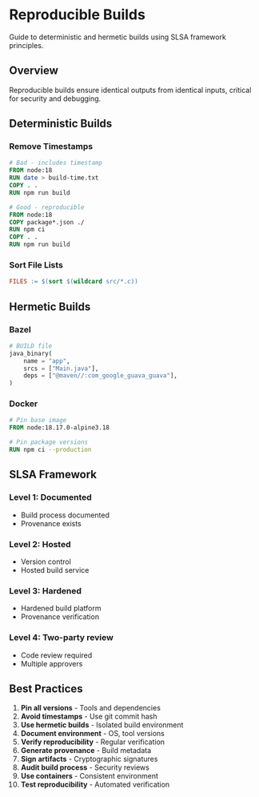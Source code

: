 # Reproducible Builds

Guide to deterministic and hermetic builds using SLSA framework principles.

## Overview

Reproducible builds ensure identical outputs from identical inputs, critical for security and debugging.

## Deterministic Builds

### Remove Timestamps
```dockerfile
# Bad - includes timestamp
FROM node:18
RUN date > build-time.txt
COPY . .
RUN npm run build

# Good - reproducible
FROM node:18
COPY package*.json ./
RUN npm ci
COPY . .
RUN npm run build
```

### Sort File Lists
```makefile
FILES := $(sort $(wildcard src/*.c))
```

## Hermetic Builds

### Bazel
```python
# BUILD file
java_binary(
    name = "app",
    srcs = ["Main.java"],
    deps = ["@maven//:com_google_guava_guava"],
)
```

### Docker
```dockerfile
# Pin base image
FROM node:18.17.0-alpine3.18

# Pin package versions
RUN npm ci --production
```

## SLSA Framework

### Level 1: Documented
- Build process documented
- Provenance exists

### Level 2: Hosted
- Version control
- Hosted build service

### Level 3: Hardened
- Hardened build platform
- Provenance verification

### Level 4: Two-party review
- Code review required
- Multiple approvers

## Best Practices

1. **Pin all versions** - Tools and dependencies
2. **Avoid timestamps** - Use git commit hash
3. **Use hermetic builds** - Isolated build environment
4. **Document environment** - OS, tool versions
5. **Verify reproducibility** - Regular verification
6. **Generate provenance** - Build metadata
7. **Sign artifacts** - Cryptographic signatures
8. **Audit build process** - Security reviews
9. **Use containers** - Consistent environment
10. **Test reproducibility** - Automated verification
